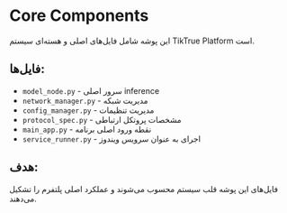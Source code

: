 # Core Components

این پوشه شامل فایل‌های اصلی و هسته‌ای سیستم TikTrue Platform است.

## فایل‌ها:
- `model_node.py` - سرور اصلی inference
- `network_manager.py` - مدیریت شبکه
- `config_manager.py` - مدیریت تنظیمات
- `protocol_spec.py` - مشخصات پروتکل ارتباطی
- `main_app.py` - نقطه ورود اصلی برنامه
- `service_runner.py` - اجرای به عنوان سرویس ویندوز

## هدف:
فایل‌های این پوشه قلب سیستم محسوب می‌شوند و عملکرد اصلی پلتفرم را تشکیل می‌دهند.